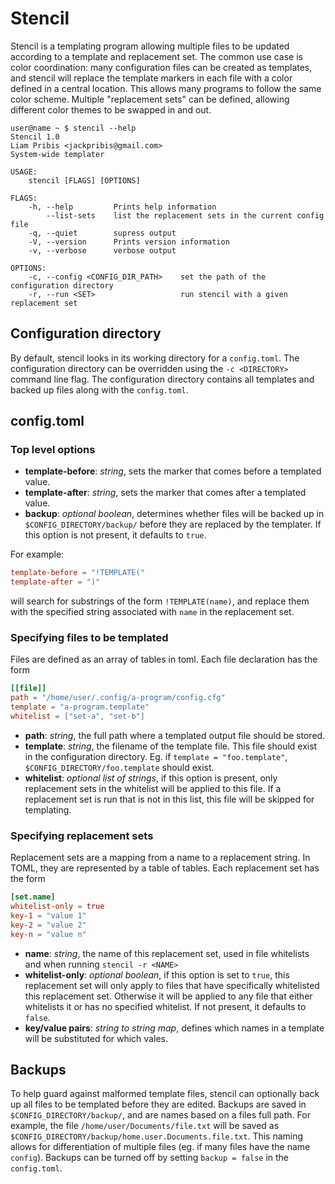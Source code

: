 # Stencil

Stencil is a templating program allowing multiple files to be updated according to a template and replacement set. The common use case is color coordination: many configuration files can be created as templates, and stencil will replace the template markers in each file with a color defined in a central location. This allows many programs to follow the same color scheme. Multiple "replacement sets" can be defined, allowing different color themes to be swapped in and out.

```console
user@name ~ $ stencil --help
Stencil 1.0
Liam Pribis <jackpribis@gmail.com>
System-wide templater

USAGE:
    stencil [FLAGS] [OPTIONS]

FLAGS:
    -h, --help         Prints help information
        --list-sets    list the replacement sets in the current config file
    -q, --quiet        supress output
    -V, --version      Prints version information
    -v, --verbose      verbose output

OPTIONS:
    -c, --config <CONFIG_DIR_PATH>    set the path of the configuration directory
    -r, --run <SET>                   run stencil with a given replacement set
```

## Configuration directory
By default, stencil looks in its working directory for a `config.toml`. The configuration directory can be overridden using the `-c <DIRECTORY>` command line flag. The configuration directory contains all templates and backed up files along with the `config.toml`.

## config.toml
### Top level options
* **template-before**: *string*, sets the marker that comes before a templated value.
* **template-after**: *string*, sets the marker that comes after a templated value.
* **backup**: *optional boolean*, determines whether files will be backed up in `$CONFIG_DIRECTORY/backup/` before they are replaced by the templater. If this option is not present, it defaults to `true`.

For example:
```toml
template-before = "!TEMPLATE("
template-after = ")"
```
will search for substrings of the form `!TEMPLATE(name)`, and replace them with the specified string associated with `name` in the replacement set.

### Specifying files to be templated
Files are defined as an array of tables in toml. Each file declaration has the form
```toml
[[file]]
path = "/home/user/.config/a-program/config.cfg"
template = "a-program.template"
whitelist = ["set-a", "set-b"]
```
* **path**: *string*, the full path where a templated output file should be stored.
* **template**: *string*, the filename of the template file. This file should exist in the configuration directory. Eg. if `template = "foo.template"`, `$CONFIG_DIRECTORY/foo.template` should exist.
* **whitelist**: *optional list of strings*, if this option is present, only replacement sets in the whitelist will be applied to this file. If a replacement set is run that is not in this list, this file will be skipped for templating.

### Specifying replacement sets
Replacement sets are a mapping from a name to a replacement string. In TOML, they are represented by a table of tables. Each replacement set has the form
```toml
[set.name]
whitelist-only = true
key-1 = "value 1"
key-2 = "value 2"
key-n = "value n"
```
* **name**: *string*, the name of this replacement set, used in file whitelists and when running `stencil -r <NAME>`
* **whitelist-only**: *optional boolean*, if this option is set to `true`, this replacement set will only apply to files that have specifically whitelisted this replacement set. Otherwise it will be applied to any file that either whitelists it or has no specified whitelist. If not present, it defaults to `false`.
* **key/value pairs**: *string to string map*, defines which names in a template will be substituted for which vales.
  
## Backups
To help guard against malformed template files, stencil can optionally back up all files to be templated before they are edited. Backups are saved in `$CONFIG_DIRECTORY/backup/`, and are names based on a files full path. For example, the file `/home/user/Documents/file.txt` will be saved as `$CONFIG_DIRECTORY/backup/home.user.Documents.file.txt`. This naming allows for differentiation of multiple files (eg. if many files have the name `config`). Backups can be turned off by setting `backup = false` in the `config.toml`.